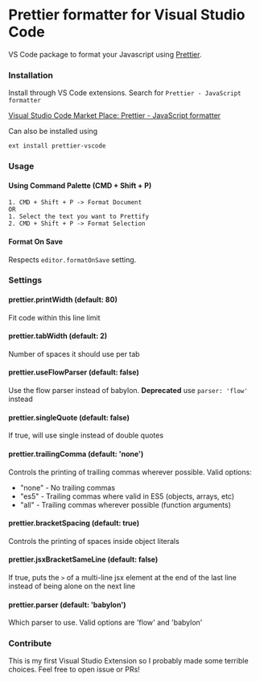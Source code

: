 # Prettier formatter for Visual Studio Code

VS Code package to format your Javascript using [Prettier](https://github.com/prettier/prettier).

### Installation

Install through VS Code extensions. Search for `Prettier - JavaScript formatter`

[Visual Studio Code Market Place: Prettier - JavaScript formatter](https://marketplace.visualstudio.com/items?itemName=esbenp.prettier-vscode)

Can also be installed using 

```
ext install prettier-vscode
```

### Usage

#### Using Command Palette (CMD + Shift + P)

```
1. CMD + Shift + P -> Format Document
OR
1. Select the text you want to Prettify
2. CMD + Shift + P -> Format Selection
```

#### Format On Save

Respects `editor.formatOnSave` setting.

### Settings

#### prettier.printWidth (default: 80)

Fit code within this line limit

#### prettier.tabWidth (default: 2)

Number of spaces it should use per tab

#### prettier.useFlowParser (default: false)
Use the flow parser instead of babylon. **Deprecated** use `parser: 'flow'` instead

#### prettier.singleQuote (default: false)
If true, will use single instead of double quotes

#### prettier.trailingComma (default: 'none')
Controls the printing of trailing commas wherever possible. Valid options:
 - "none" - No trailing commas
 - "es5"  - Trailing commas where valid in ES5 (objects, arrays, etc)
 - "all"  - Trailing commas wherever possible (function arguments)

#### prettier.bracketSpacing (default: true)
Controls the printing of spaces inside object literals

#### prettier.jsxBracketSameLine (default: false)
If true, puts the `>` of a multi-line jsx element at the end of the last line instead of being alone on the next line

#### prettier.parser (default: 'babylon')
Which parser to use. Valid options are 'flow' and 'babylon'

### Contribute

This is my first Visual Studio Extension so I probably made some terrible choices. Feel free to open issue or PRs!